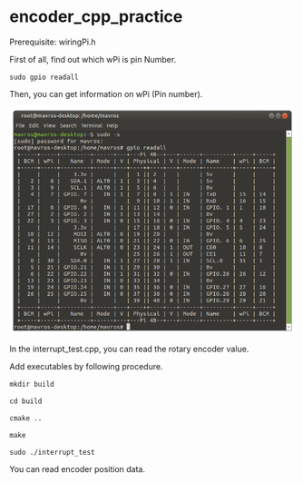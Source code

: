 # encoder_cpp_practice

Prerequisite: wiringPi.h

First of all, find out which wPi is pin Number.
```
sudo gpio readall
```
Then, you can get information on wPi (Pin number).

<img src="/picture/gpio_readall.png">

In the interrupt_test.cpp, you can read the rotary encoder value.

Add executables by following procedure.
```
mkdir build
```

```
cd build
```

```
cmake ..
```

```
make
```

```
sudo ./interrupt_test
```
You can read encoder position data.
